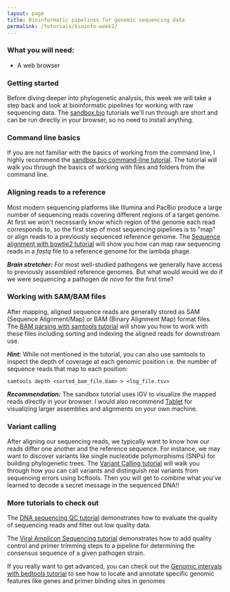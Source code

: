 ```yaml
---
layout: page
title: Bioinformatic pipelines for genomic sequencing data
permalink: /tutorials/bioinfo-week2/
---
```


### What you will need:

- A web browser <br>

### Getting started


Before diving deeper into phylogenetic analysis, this week we will take a step back and look at bioinformatic pipelines for working with raw sequencing data. The [sandbox.bio][sandbox] tutorials we'll run through are short and can be run directly in your browser, so no need to install anything.

[sandbox]: <sandbox.bio>


### Command line basics

If you are not familiar with the basics of working from the command line, I highly recommend the [sandbox.bio command-line tutorial][terminal-basics]. The tutorial will walk you through the basics of working with files and folders from the command line.

[terminal-basics]: <https://sandbox.bio/tutorials?id=terminal-basics>

### Aligning reads to a reference

Most modern sequencing platforms like Illumina and PacBio produce a large number of sequencing reads covering different regions of a target genome. At first we won't necessarily know which region of the genome each read corresponds to, so the first step of most sequencing pipelines is to "map" or align reads to a previously sequenced reference genome. The [Sequence alignment with bowtie2 tutorial][alignment] will show you how can map raw sequencing reads in a *fastq* file to a reference genome for the lambda phage.

[alignment]: <https://sandbox.bio/tutorials/bowtie2-intro>

***Brain stretcher:*** For most well-studied pathogens we generally have access to previously assembled reference genomes. But what would would we do if we were sequencing a pathogen *de novo* for the first time?

### Working with SAM/BAM files

After mapping, aligned sequence reads are generally stored as SAM (Sequence Alignment/Map) or BAM (Binary Alignment Map) format files. The [BAM parsing with samtools tutorial][samtools] will show you how to work with these files including sorting and indexing the aligned reads for downstream use.

[samtools]: <https://sandbox.bio/tutorials?id=samtools-intro>

***Hint:*** While not mentioned in the tutorial, you can also use samtools to inspect the depth of coverage at each genomic position i.e. the number of sequence reads that map to each position:

```
samtools depth <sorted_bam_file.bam> > <log_file.tsv>
```

***Recommendation:*** The sandbox tutorial uses IGV to visualize the mapped reads directly in your browser. I would also recommend [Tablet][tablet] for visualizing larger assemblies and alignments on your own machine.

[tablet]: <https://ics.hutton.ac.uk/tablet/>


### Variant calling

After aligning our sequencing reads, we typically want to know how our reads differ one another and the reference sequence. For instance, we may want to discover variants like single nucleotide polymorphisms (SNPs) for building phylogenetic trees. The [Variant Calling tutorial][variants] will walk you through how you can call variants and distinguish real variants from sequencing errors using bcftools. Then you will get to combine what you’ve learned to decode a secret message in the sequenced DNA!!

[variants]: <https://sandbox.bio/tutorials/dna-secrets>

### More tutorials to check out

The [DNA sequencing QC tutorial][quality] demonstrates how to evaluate the quality of sequencing reads and filter out low quality data.

[quality]: <https://sandbox.bio/tutorials/fastp-intro>

The [Viral Amplicon Sequencing tutorial][amplicon] demonstrates how to add quality control and primer trimming steps to a pipeline for determining the consensus sequence of a given pathogen strain.

[amplicon]: <https://sandbox.bio/tutorials/viral-amplicon>

If you really want to get advanced, you can check out the [Genomic intervals with bedtools tutorial][bedtools] to see how to locate and annotate specific genomic features like genes and primer binding sites in genomes

[bedtools]: <https://sandbox.bio/tutorials/bedtools-intro>
